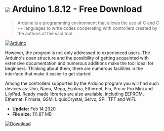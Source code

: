 # ![](https://cdn.softexe.net/static/icon/6/arduino-9518.png) Arduino 1.8.12 - Free Download

> Arduino is a programming environment that allows the use of C and C ++ languages ​​to write codes cooperating with controllers created by the authors of the said tool.

[![Arduino](https://gallery.dpcdn.pl/imgc/Tools/63345/g_-_420x350_1.5_-_x20151105232008_0.png)](https://softexe.net/win/development-it/environments/arduino:aeph.html)

However, the program is not only addressed to experienced users. The Arduino's open structure and the possibility of getting acquainted with extensive documentation and numerous additions make the tool ideal for beginners. Thinking about them, there are numerous facilities in the interface that make it easier to get started.
 
 Among the controllers supported by the Arduino program you will find such devices as: Uno, Nano, Mega, Esplora, Ethernet, Fio, Pro or Pro Mini and LilyPad. Ready-made libraries are also available, including EEPROM, Ethernet, Firmata, GSM, LiquidCrystal, Servo, SPI, TFT and WiFi.


- **Update:** Feb 14 2020
- **File size:** 111.87 MB

[![Download](https://cdn.softexe.net/static/img/download.png)](https://softexe.net/win/development-it/environments/arduino:aeph.html)

